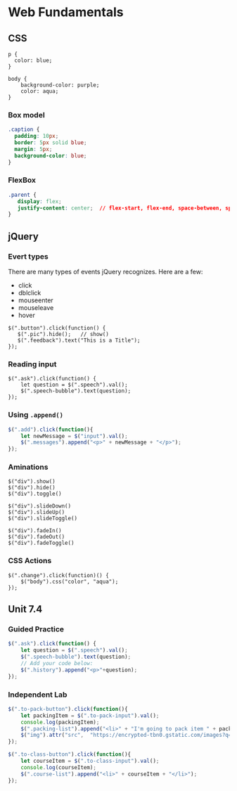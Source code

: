 # Web Fundamentals

## CSS

```
p {
  color: blue;
}

body {
    background-color: purple;
    color: aqua;
}

```

### Box model

``` css
.caption {
  padding: 10px;
  border: 5px solid blue;
  margin: 5px;
  background-color: blue;
}
```

### FlexBox

``` css
.parent {
   display: flex;
   justify-content: center;  // flex-start, flex-end, space-between, space-around
}


```

## jQuery

### Evert types

There are many types of events jQuery recognizes.  Here are a few:
- click
- dblclick
- mouseenter
- mouseleave
- hover


```
$(".button").click(function() {
   $(".pic").hide();   // show()
   $(".feedback").text("This is a Title");
});
```

### Reading input

```
$(".ask").click(function() {
    let question = $(".speech").val(); 
    $(".speech-bubble").text(question);
});
```


### Using `.append()`

``` js
$(".add").click(function(){
    let newMessage = $("input").val();
    $(".messages").append("<p>" + newMessage + "</p>");
});
```
### Aminations

```
$("div").show()
$("div").hide()
$("div").toggle()

$("div").slideDown()
$("div").slideUp()
$("div").slideToggle()

$("div").fadeIn()
$("div").fadeOut()
$("div").fadeToggle()
```

### CSS Actions

```
$(".change").click(function)() {
    $("body").css("color", "aqua");
});
```

## Unit 7.4

### Guided Practice

``` js
$(".ask").click(function() {
    let question = $(".speech").val();
    $(".speech-bubble").text(question);
    // Add your code below:
    $(".history").append("<p>"+question);
});
```

### Independent Lab

``` js
$(".to-pack-button").click(function(){
    let packingItem = $(".to-pack-input").val();
    console.log(packingItem);
    $(".packing-list").append("<li>" + "I'm going to pack item " + packingItem + "</li>");
    $("img").attr("src",  "https://encrypted-tbn0.gstatic.com/images?q=tbn:ANd9GcRnkntY6ZfhKPx8fKD5-va0utgWqXkcdbssOQ&usqp=CAU");
});

$(".to-class-button").click(function(){
    let courseItem = $(".to-class-input").val();
    console.log(courseItem);
    $(".course-list").append("<li>" + courseItem + "</li>");
});

```
